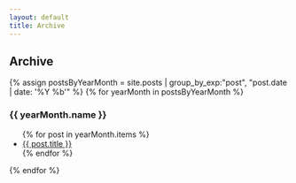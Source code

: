 ```yaml
---
layout: default
title: Archive
---
```


<div class="post">
<h2>Archive</h2>
{% assign postsByYearMonth = site.posts | group_by_exp:"post", "post.date | date: '%Y %b'"  %}
{% for yearMonth in postsByYearMonth %}
  <h3>{{ yearMonth.name }}</h3>
    <ul>
      {% for post in yearMonth.items %}
        <li><a href="{{ post.url }}">{{ post.title }}</a></li>
      {% endfor %}
    </ul>
{% endfor %}
</div>
